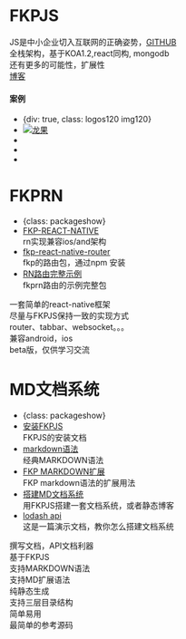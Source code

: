 # FKPJS
JS是中小企业切入互联网的正确姿势，[GITHUB](https://github.com/webkixi/FKP-REST)    
全栈架构，基于KOA1.2,react同构, mongodb    
还有更多的可能性，扩展性   
[博客](/dbdemo)  

#### 案例
* {div: true, class: logos120 img120}
* [![龙果](/images/demo/roncoo.png)](http://www.roncoo.com/)   
*    
*    
*  


# FKPRN  
* {class: packageshow}  
* [FKP-REACT-NATIVE](https://github.com/webkixi/FKP-REACT-NATIVE)  
  rn实现兼容ios/and架构   
* [fkp-react-native-router](https://github.com/webkixi/fkp-react-native-router)  
  fkp的路由包，通过npm 安装  
* [RN路由完整示例](https://github.com/webkixi/fkp-demo-rn_router)  
  fkprn路由的示例完整包

一套简单的react-native框架  
尽量与FKPJS保持一致的实现方式    
router、tabbar、websocket。。。    
兼容android，ios      
beta版，仅供学习交流   


# MD文档系统   
* {class: packageshow}   
* [安装FKPJS](?md=fkpdoc_FKPJS_10Start_14install)   
  FKPJS的安装文档  
* [markdown语法](http://www.agzgz.com/dbdemo?topic=57c53db023498c1664cfed86)   
  经典MARKDOWN语法  
* [FKP MARKDOWN扩展](http://www.agzgz.com/dbdemo?topic=57c5615b23498c1664cfed87)   
  FKP markdown语法的扩展用法  
* [搭建MD文档系统](http://www.agzgz.com/demoindex?md=._Demo_fordoc)   
  用FKPJS搭建一套文档系统，或者静态博客  
* [lodash api](http://www.agzgz.com/docslodash)   
  这是一篇演示文档，教你怎么搭建文档系统

撰写文档，API文档利器   
基于FKPJS  
支持MARKDOWN语法   
支持MD扩展语法  
纯静态生成    
支持三层目录结构   
简单易用  
最简单的参考源码  
